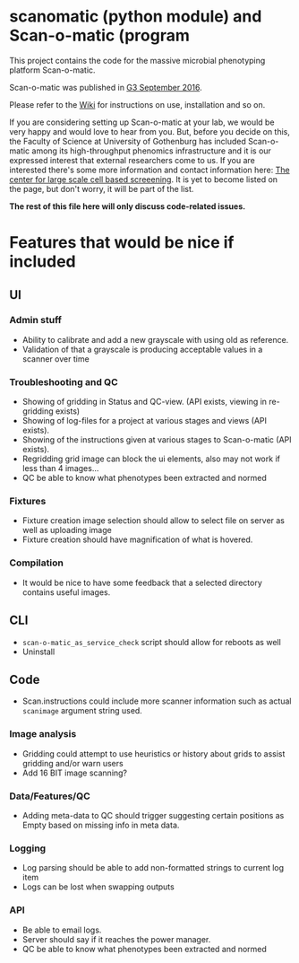 # scanomatic (python module) and Scan-o-matic (program

This project contains the code for the massive microbial phenotyping platform Scan-o-matic.

Scan-o-matic was published in [G3 September 2016](http://g3journal.org/content/6/9/3003.full).

Please refer to the [Wiki](https://github.com/local-minimum/scanomatic/wiki) for instructions on use, installation and so on.

If you are considering setting up Scan-o-matic at your lab, we would be very happy and would love to hear from you. But, before you decide on this, the Faculty of Science at University of Gothenburg has included Scan-o-matic among its high-throughput phenomics infrastructure and it is our expressed interest that external researchers come to us. If you are interested there's some more information and contact information here: [The center for large scale cell based screeening](http://cmb.gu.se/english/research/microbiology/center-for-large-scale-cell-based-screening). It is yet to become listed on the page, but don't worry, it will be part of the list.


__The rest of this file here will only discuss code-related issues.__

# Features that would be nice if included

## UI

### Admin stuff
* Ability to calibrate and add a new grayscale with using old as reference.
* Validation of that a grayscale is producing acceptable values in a scanner over time

### Troubleshooting and QC

* Showing of gridding in Status and QC-view. (API exists, viewing in re-gridding exists)
* Showing of log-files for a project at various stages and views (API exists).
* Showing of the instructions given at various stages to Scan-o-matic (API exists).
* Regridding grid image can block the ui elements, also may not work if less than 4 images...
* QC be able to know what phenotypes been extracted and normed

### Fixtures

* Fixture creation image selection should allow to select file on server as well as uploading image
* Fixture creation should have magnification of what is hovered.

### Compilation

* It would be nice to have some feedback that a selected directory contains useful images.

## CLI

* `scan-o-matic_as_service_check` script should allow for reboots as well
* Uninstall

## Code

* Scan.instructions could include more scanner information such as actual `scanimage` argument string used.

### Image analysis

* Gridding could attempt to use heuristics or history about grids to assist gridding and/or warn users
* Add 16 BIT image scanning?

### Data/Features/QC

* Adding meta-data to QC should trigger suggesting certain positions as Empty based on missing info in meta data.

### Logging

* Log parsing should be able to add non-formatted strings to current log item
* Logs can be lost when swapping outputs

### API

* Be able to email logs.
* Server should say if it reaches the power manager.
* QC be able to know what phenotypes been extracted and normed
